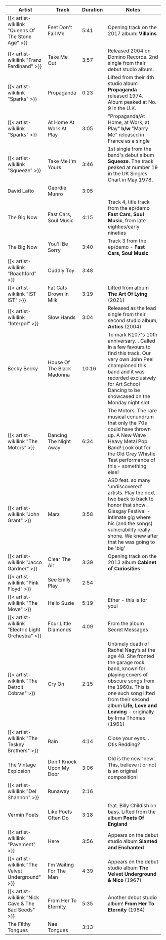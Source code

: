 | Artist                                              | Track                      | Duration | Notes                                                                                                                                                                                                                                                         |
|-----------------------------------------------------|----------------------------|----------|---------------------------------------------------------------------------------------------------------------------------------------------------------------------------------------------------------------------------------------------------------------|
| {{< artist-wikilink "Queens Of The Stone Age" >}}   | Feet Don't Fail Me         | 5:41     | Opening track on the 2017 album: **Villains**                                                                                                                                                                                                                 |
| {{< artist-wikilink "Franz Ferdinand" >}}           | Take Me Out                | 3:57     | Released 2004 on Domino Records. 2nd single from their debut studio album.                                                                                                                                                                                    |
| {{< artist-wikilink "Sparks" >}}                    | Propaganda                 | 0:23     | Lifted from their 4th studio album **Propaganda** released 1974. Album peaked at No. 9 in the U.K.                                                                                                                                                            |
| {{< artist-wikilink "Sparks" >}}                    | At Home At Work At Play    | 3:05     | "Propaganda/At Home, at Work, at Play" **b/w** "Marry Me" released in France as a single                                                                                                                                                                      |
| {{< artist-wikilink "Squeeze" >}}                   | Take Me I'm Yours          | 3:46     | 1st single from the band's debut album **Squeeze**. The track peaked at number 19 in the UK Singles Chart in May 1978.                                                                                                                                        |
| David Latto                                         | Geordie Munro              | 3:05     |                                                                                                                                                                                                                                                               |
| The Big Now                                         | Fast Cars, Soul Music      | 4:15     | Track 4, title track from the ep/demo **Fast Cars, Soul Music**, from late eighties/early nineties                                                                                                                                                            |
| The Big Now                                         | You'll Be Sorry            | 3:40     | Track 3 from the ep/demo - **Fast Cars, Soul Music**                                                                                                                                                                                                          |
| {{< artist-wikilink "Roachford" >}}                 | Cuddly Toy                 | 3:48     |                                                                                                                                                                                                                                                               |
| {{< artist-wikilink "IST IST" >}}                   | Fat Cats Drown In Milk     | 3:19     | Lifted from album **The Art Of Lying** (2021)                                                                                                                                                                                                                 |
| {{< artist-wikilink "Interpol" >}}                  | Slow Hands                 | 3:04     | Released as the lead single from their second studio album, **Antics** (2004)                                                                                                                                                                                 |
| Becky Becky                                         | House Of The Black Madonna | 10:16    | To mark K107's 10th anniversary... Called in a few favours to find this track. Our very own John Peel championed this band and it was recorded exclusively for Art School Dancing to be showcased on the Monday night slot                                    |
| {{< artist-wikilink "The Motors" >}}                | Dancing The Night Away     | 6:34     | The Motors. The rare musical conundrum that only the 70s could have thrown up. A New Wave Heavy Metal Pop Band! Look out for the Old Grey Whistle Test performance of this - something else!                                                                  |
| {{< artist-wikilink "John Grant" >}}                | Marz                       | 3:58     | ASD feat. so many 'undiscovered' artists. Play the next two back to back to honor that show. Glasgay Festival - intimate gig where his (and the songs) vulnerability really shone. We knew after that he was going to be 'big'                                |
| {{< artist-wikilink "Jacco Gardner" >}}             | Clear The Air              | 3:39     | Opening track on the 2013 album **Cabinet of Curiosities**                                                                                                                                                                                                    |
| {{< artist-wikilink "Pink Floyd" >}}                | See Emily Play             | 2:54     |                                                                                                                                                                                                                                                               |
| {{< artist-wikilink "The Move" >}}                  | Hello Suzie                | 5:19     | Ether - this is for you!                                                                                                                                                                                                                                      |
| {{< artist-wikilink "Electric Light Orchestra" >}}  | Four Little Diamonds       | 4:09     | From the album Secret Messages                                                                                                                                                                                                                                |
| {{< artist-wikilink "The Detroit Cobras" >}}        | Cry On                     | 2:15     | Untimely death of Rachel Nagy’s at the age 48. She fronted the garage rock band, known for playing covers of obscure songs from the 1960s. This is one such song lifted from their second album **Life, Love and Leaving** - originally by Irma Thomas (1961) |
| {{< artist-wikilink "The Teskey Brothers" >}}       | Rain                       | 4:14     | Close your eyes... Otis Redding?                                                                                                                                                                                                                              |
| The Vintage Explosion                               | Don't Knock Upon My Door   | 3:06     | Old is the new 'new'. This, believe it or not is an original composition!                                                                                                                                                                                     |
| {{< artist-wikilink "Del Shannon" >}}               | Runaway                    | 2:16     |                                                                                                                                                                                                                                                               |
| Vermin Poets                                        | Like Poets Often Do        | 3:18     | feat. Billy Childish on bass. Lifted from the album **Poets Of England**                                                                                                                                                                                      |
| {{< artist-wikilink "Pavement" >}}                  | Here                       | 3:56     | Appears on the debut studio album **Slanted and Enchanted**                                                                                                                                                                                                   |
| {{< artist-wikilink "The Velvet Underground" >}}    | I'm Waiting For The Man    | 4:39     | Appears on the debut studio album **The Velvet Underground & Nico** (1967)                                                                                                                                                                                    |
| {{< artist-wikilink "Nick Cave & The Bad Seeds" >}} | From Her To Eternity       | 5:35     | Another debut studio album! **From Her To Eternity** (1984)                                                                                                                                                                                                   |
| The Filthy Tongues                                  | Nae Tongues                | 3:13     |                                                                                                                                                                                                                                                               |
